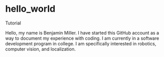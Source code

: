# hello_world
Tutorial

Hello, my name is Benjamin Miller.
I have started this GitHub account as a way to document my experience with coding.
I am currently in a software development program in college. I am specifically
interested in robotics, computer vision, and localization.
